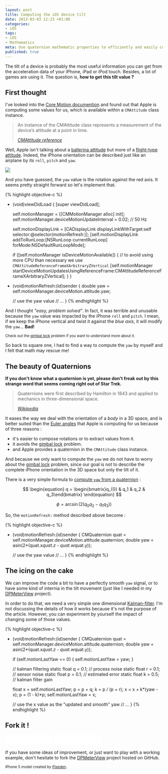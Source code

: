 ```yaml
---
layout: post
title: Computing the iOS device tilt
date: 2013-03-03 12:23 +01:00
categories:
- iOS
tags:
- iOS
- Mathematics
meta: Use quaternion mathematic properties to efficiently and easily compute the tilt of an iPhone.
published: true
---
```


The tilt of a device is probably the most useful information you can get from the acceleration data of your iPhone, iPad or iPod touch. Besides, a lot of games are using it. The question is, **how to get this tilt value ?**

## First thought

I've looked into the [Core Motion documention][core-motion--doc] and found out that Apple is computing some values for us, which is available within a `CMAttitude` class instance.

> An instance of the CMAttitude class represents a measurement of the device’s attitude at a point in time.
>
> <cite>[CMAttitude reference][cmattitude--doc]</cite>

Well, Apple isn't talking about a [ballerina attitude][ballerina--img] but more of a [flight-type attitude][flight-dynamics--wiki]. Indeed, the iPhone orientation can be described just like an airplane by its `roll`, `pitch` and `yaw`.

<img src="{{ '/images/iphone-attitude.png' | prepend:site.baseurl }}">

And you have guessed, the `yaw` value is the rotation against the red axis. It seems pretty straight forward so let's implement that.

{% highlight objective-c %}
- (void)viewDidLoad {
    [super viewDidLoad];

    self.motionManager = [[CMMotionManager alloc] init];
    self.motionManager.deviceMotionUpdateInterval = 0.02;  // 50 Hz

    self.motionDisplayLink = [CADisplayLink displayLinkWithTarget:self selector:@selector(motionRefresh:)];
    [self.motionDisplayLink addToRunLoop:[NSRunLoop currentRunLoop] forMode:NSDefaultRunLoopMode];

    if ([self.motionManager isDeviceMotionAvailable]) {
        // to avoid using more CPU than necessary we use `CMAttitudeReferenceFrameXArbitraryZVertical`
        [self.motionManager startDeviceMotionUpdatesUsingReferenceFrame:CMAttitudeReferenceFrameXArbitraryZVertical];
    }
}

- (void)motionRefresh:(id)sender {
    double yaw = self.motionManager.deviceMotion.attitude.yaw;

    // use the yaw value
    // ...
}
{% endhighlight %}

And I thought *"easy, problem solved"*. In fact, it was terrible and unusable because the `yaw` value was impacted by the iPhone `roll` and `pitch`. I mean, if we keep the iPhone vertical and twist it against the *blue axis*, it will modify the `yaw`&hellip; **Bad!**

<small>Check out the [gimbal lock][gimbal-lock--wiki] problem if you want to understand more about it.</small>

So back to square one, I had to find a way to compute the `yaw` by myself and I felt that math may rescue me!

## The beauty of Quaternions

**If you don't know what a quaternion is yet, please don't freak out by this strange word that seems coming right out of Star Trek.**

> Quaternions were first described by Hamilton in 1843 and applied to mechanics in three-dimensional space.
>
> <cite>[Wikipedia][quaternion--wiki]</cite>

It eases the way we deal with the orientation of a *body* in a 3D space, and is better suited than the [Euler angles][euler-angles--wiki] that Apple is computing for us because of three reasons :

* it's easier to compose rotations or to extract values from it.
* it avoids the [gimbal lock][gimbal-lock--wiki] problem.
* and Apple provides a quaternion in the `CMAttitude` class instance.

And because we only want to compute the `yaw` we do not have to worry about the [gimbal lock][gimbal-lock--wiki] problem, since our goal is not to describe the complete iPhone orientation in the 3D space but only the tilt of it.

There is a very simple formula to [compute `yaw` from a quaternion][quaternion-to-yaw--wiki] :

$$
\begin{equation}
q = \begin{bmatrix}q_{0} & q_1 & q_2 & q_3\end{bmatrix}
\end{equation}
$$

$$
\begin{equation}
\phi = \arcsin( 2 (q_0 q_2 - q_1 q_3 ))
\end{equation}
$$

So, the `motionRefresh:` method described above become :

{% highlight objective-c %}
- (void)motionRefresh:(id)sender {
    CMQuaternion quat = self.motionManager.deviceMotion.attitude.quaternion;
    double yaw = asin(2*(quat.x*quat.z - quat.w*quat.y));

    // use the yaw value
    // ...
}
{% endhighlight %}

## The icing on the cake

We can improve the code a bit to have a perfectly smooth `yaw` signal, or to have some kind of internia in the tilt movement (just like I needed in my [DPMeterView][dp-meter-view--github] project).

In order to do that, we need a very simple one dimensional [Kalman-filter][kalman-filter--wiki]. I'm not discussing the details of how it works because it's not the purpose of the article. However, you can experiment by yourself the impact of changing some of those values.

{% highlight objective-c %}
- (void)motionRefresh:(id)sender {
    CMQuaternion quat = self.motionManager.deviceMotion.attitude.quaternion;
    double yaw = asin(2*(quat.x*quat.z - quat.w*quat.y));

    if (self.motionLastYaw == 0) {
        self.motionLastYaw = yaw;
    }

    // kalman filtering
    static float q = 0.1;   // process noise
    static float r = 0.1;   // sensor noise
    static float p = 0.1;   // estimated error
    static float k = 0.5;   // kalman filter gain

    float x = self.motionLastYaw;
    p = p + q;
    k = p / (p + r);
    x = x + k*(yaw - x);
    p = (1 - k)*p;
    self.motionLastYaw = x;

    // use the x value as the "updated and smooth" yaw
    // ...
}
{% endhighlight %}

## Fork it !

<iframe src="//ghbtns.com/github-btn.html?user=dulaccc&repo=DPMeterView&type=watch&count=true&size=large"
  allowtransparency="true" frameborder="0" scrolling="0" width="152" height="30"></iframe>
<iframe src="//ghbtns.com/github-btn.html?user=dulaccc&repo=DPMeterView&type=fork&count=true&size=large"
  allowtransparency="true" frameborder="0" scrolling="0" width="152" height="30"></iframe>

If you have some ideas of improvement, or just want to play with a working example, don't hesitate to fork the [DPMeterView][dp-meter-view--github] project hosted on GitHub.


<small>iPhone 5 model created by [Pixeden][pixeden-source].</small>


[core-motion--doc]: http://developer.apple.com/library/ios/#documentation/CoreMotion/Reference/CoreMotion_Reference/_index.html
[cmattitude--doc]: http://developer.apple.com/library/ios/#documentation/CoreMotion/Reference/CMAttitude_Class/Reference/Reference.html

[ballerina--img]: http://favim.com/orig/201106/03/attitude-ballerina-bolshoi-ballet-dance-ekatrina-shipulina-odette-Favim.com-65534.jpg

[flight-dynamics--wiki]: http://en.wikipedia.org/wiki/Flight_dynamics
[quaternion--wiki]: http://en.wikipedia.org/wiki/Quaternion
[quaternion-to-yaw--wiki]: http://en.wikipedia.org/wiki/Conversion_between_quaternions_and_Euler_angles#Conversion
[euler-angles--wiki]: http://en.wikipedia.org/wiki/Euler_angles
[gimbal-lock--wiki]: http://en.wikipedia.org/wiki/Gimbal_lock
[kalman-filter--wiki]: http://en.wikipedia.org/wiki/Kalman_filter

[dp-meter-view--github]: https://github.com/dulaccc/DPMeterView

[pixeden-source]: http://www.pixeden.com/psd-mock-up-templates/3d-view-iphone-5-psd-vector-mockup


<script src="http://cdn.mathjax.org/mathjax/latest/MathJax.js?config=TeX-AMS-MML_SVG"></script>
